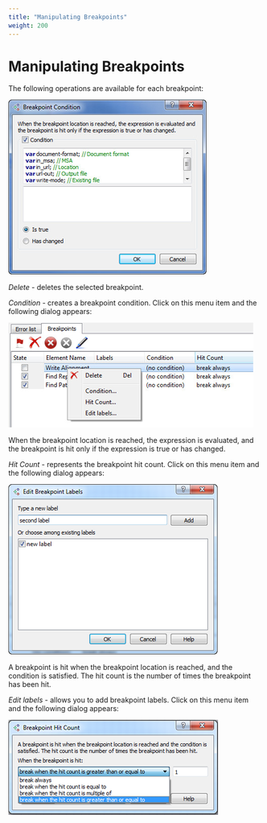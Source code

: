 ```yaml
---
title: "Manipulating Breakpoints"
weight: 200
---
```


# Manipulating Breakpoints

The following operations are available for each breakpoint:

![](/images/65930039/65930040.jpg)

_Delete_ - deletes the selected breakpoint.

_Condition_ - creates a breakpoint condition. Click on this menu item and the following dialog appears:

![](/images/65930039/65930041.jpg)

When the breakpoint location is reached, the expression is evaluated, and the breakpoint is hit only if the expression is true or has changed.

_Hit Count_ - represents the breakpoint hit count. Click on this menu item and the following dialog appears:

![](/images/65930039/65930042.png)

A breakpoint is hit when the breakpoint location is reached, and the condition is satisfied. The hit count is the number of times the breakpoint has been hit.

_Edit labels_ - allows you to add breakpoint labels. Click on this menu item and the following dialog appears:

![](/images/65930039/65930043.png)